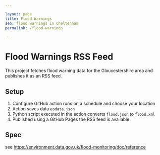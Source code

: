 ```yaml
---

layout: page
title: Flood Warnings
seo: flood warnings in Cheltenham
permalink: /flood-warnings

---
```


# Flood Warnings RSS Feed

This project fetches flood warning data for the Gloucestershire area and publishes it as an RSS feed.

## Setup

1. Configure GitHub action runs on a schedule and choose your location
2. Action saves data as`data.json`
3. Python script executed in the action converts `flood.json` to `flood.xml`
4. Published using a GitHub Pages the RSS feed is available.


## Spec

see https://environment.data.gov.uk/flood-monitoring/doc/reference
